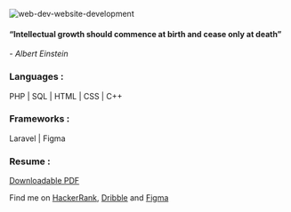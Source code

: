 ![web-dev-website-development](https://github.com/RezaAlHassan/RezaAlHassan/assets/24864973/f11e0421-da6d-41eb-8381-7940e8e6799e) 

#### “Intellectual growth should commence at birth and cease only at death”
 <em> - Albert Einstein </em>

### Languages :
PHP | SQL | HTML | CSS | C++ 

### Frameworks :
Laravel | Figma 

### Resume : 
[Downloadable PDF](https://github.com/RezaAlHassan/RezaAlHassan/files/12295107/Reza_Resume.pdf)

Find me on [HackerRank](https://www.hackerrank.com/h1910876), [Dribble](www.dribbble.com/reza11981284128) and [Figma](https://www.figma.com/@reza1198)




